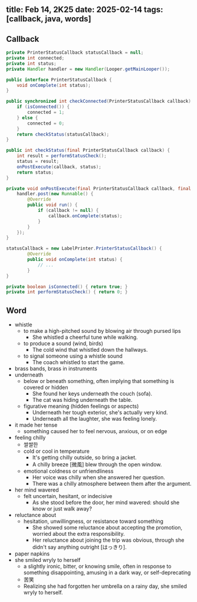 title: Feb 14, 2K25
date: 2025-02-14
tags: [callback, java, words]
---

## Callback

``` java
private PrinterStatusCallback statusCallback = null;
private int connected;
private int status;
private Handler handler = new Handler(Looper.getMainLooper());

public interface PrinterStatusCallback {
    void onComplete(int status);
}

public synchronized int checkConnected(PrinterStatusCallback callback) {
    if (isConnected()) {
        connected = 1;
    } else {
        connected = 0;
    }
    return checkStatus(statusCallback);
}

public int checkStatus(final PrinterStatusCallback callback) {
    int result = performStatusCheck();
    status = result;
    onPostExecute(callback, status);
    return status;
}

private void onPostExecute(final PrinterStatusCallback callback, final int status) {
    handler.post(new Runnable() {
        @Override
        public void run() {
            if (callback != null) {
                callback.onComplete(status);
            }
        }
    });
}

statusCallback = new LabelPrinter.PrinterStatusCallback() {
        @Override
        public void onComplete(int status) {
            // ...
        }
}

private boolean isConnected() { return true; }
private int performStatusCheck() { return 0; }
```

## Word

- whistle
  - to make a high-pitched sound by blowing air through pursed lips
    - She whistled a cheerful tune while walking.
  - to produce a sound (wind, birds)
    - The cold wind that whistled down the hallways.
  - to signal someone using a whistle sound
    - The coach whistled to start the game.
- brass bands, brass in instruments
- underneath
  - below or beneath something, often implying that something is covered or hidden
    - She found her keys underneath the couch (sofa).
    - The cat was hiding underneath the table.
  - figurative meaning (hidden feelings or aspects)
    - Underneath her tough exterior, she's actually very kind.
    - Underneath all the laughter, she was feeling lonely.
- it made her tense
  - something caused her to feel nervous, anxious, or on edge
- feeling chilly
  - 쌀쌀한
  - cold or cool in temperature
    - It's getting chilly outside, so bring a jacket.
    - A chilly breeze [微風] blew through the open window.
  - emotional coldness or unfriendliness
    - Her voice was chilly when she answered her question.
    - There was a chilly atmosphere between them after the argument.
- her mind wavered
  - felt uncertain, hesitant, or indecisive
    - As she stood before the door, her mind wavered: should she know or just walk away?
- reluctance about
  - hesitation, unwillingness, or resistance toward something
    - She showed some reluctance about accepting the promotion, worried about the extra responsibility.
    - Her reluctance about joining the trip was obvious, through she didn't say anything outright [はっきり].
- paper napkins
- she smiled wryly to herself
  - a slightly ironic, bitter, or knowing smile, often in response to something disappointing, amusing in a dark way, or self-deprecating
  - 苦笑
  - Realizing she had forgotten her umbrella on a rainy day, she smiled wryly to herself.